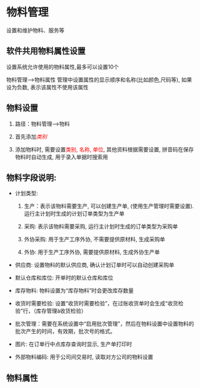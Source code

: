 # 物料管理

设置和维护物料、服务等

## 软件共用物料属性设置

设置系统允许使用的物料属性,最多可以设置10个

物料管理-->物料属性 管理中设置属性的显示顺序和名称(比如颜色,尺码等), 如果设为负数, 表示该属性不使用该属性

## 物料设置

1. 路径：物料管理-->物料

2. 首先添加<font color="red">*类别*</font>

3. 添加物料时, 需要设置<font color="red">类别, 名称, 单位</font>, 其他资料根据需要设置, 拼音码在保存物料时自动生成, 用于录入单据时搜索用

## 物料字段说明:

- 计划类型: 
  
  1. 生产：表示该物料需要生产, 可以创建生产单, (使用生产管理时需要设置). 运行主计划时生成的计划订单类型为生产单
  
  2. 采购: 表示该物料需要采购, 运行主计划时生成的订单类型为采购单
  3. 外协采购: 用于生产工序外协, 不需要提供原材料, 生成采购单
  4. 外协: 用于生产工序外协, 需要提供原材料, 生成外协生产单

- 供应商: 设置物料的默认供应商, 确认计划订单时可以自动创建采购单

- 默认仓库和库位: 开单时的默认仓库和库位

- 库存物料: 物料设置为“库存物料”时会更改库存数量

- 收货时需要检验: 设置“收货时需要检验”，在过账收货单时会生成“收货检验”行，（库存管理à收货检验）

- 批次管理：需要在系统设置中“启用批次管理”，然后在物料设置中设置物料的批次产生的时间，有效期，批次号的格式。

- 图片: 在订单行中点库存查询时显示, 生产单打印时

- 外部物料编码: 用于公司间交易时, 读取对方公司的物料设置

## 物料属性